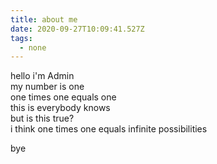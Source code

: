 ```yaml
---
title: about me
date: 2020-09-27T10:09:41.527Z
tags:
  - none
---
```

hello i'm Admin\
my number is one\
one times one equals one\
this is everybody knows\
but is this true?\
i think one times one equals infinite possibilities  

bye